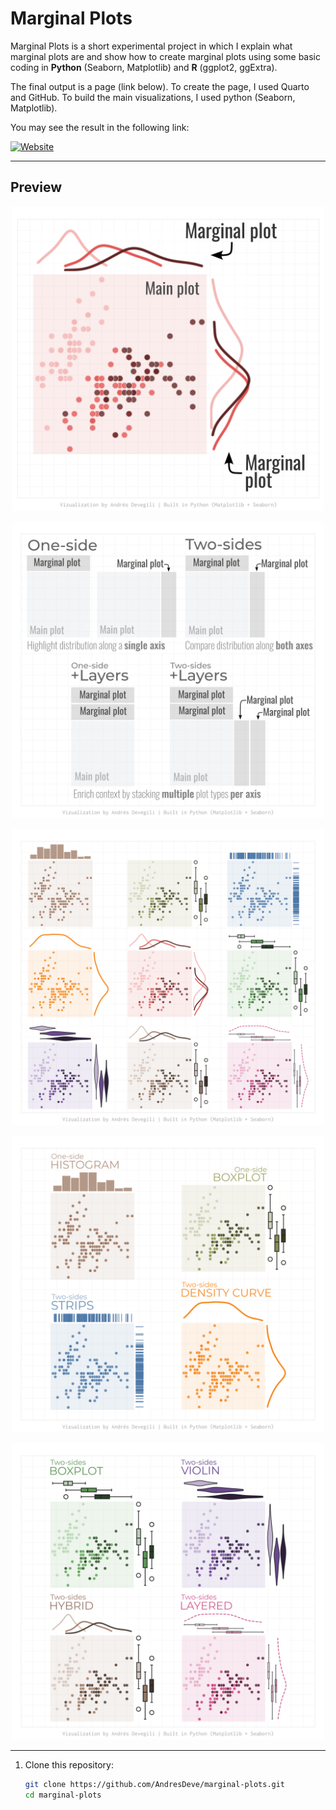 # Marginal Plots

Marginal Plots is a short experimental project in which I explain what marginal plots are and show how to create marginal plots using some basic coding in **Python** (Seaborn, Matplotlib) and **R** (ggplot2, ggExtra). 

The final output is a page (link below). To create the page, I used Quarto and GitHub. To build the main visualizations, I used python (Seaborn, Matplotlib).

You may see the result in the following link:

[![Website](https://img.shields.io/badge/View%20site-GitHub%20Pages-2ea44f)](https://andresdeve.github.io/marginal-plots/)

---

## Preview

<p align="center">
  <img src="Page%205.png" alt="Example marginal plots" width="500"/>
</p>
<p align="center">
  <img src="Page%201.png" alt="Example marginal plots" width="500"/>
</p>
<p align="center">
  <img src="Page%202.png" alt="Example marginal plots" width="500"/>
</p>
<p align="center">
  <img src="Page%203.png" alt="Example marginal plots" width="500"/>
</p>
<p align="center">
  <img src="Page%204.png" alt="Example marginal plots" width="500"/>
</p>

---


1. Clone this repository:
   ```bash
   git clone https://github.com/AndresDeve/marginal-plots.git
   cd marginal-plots
